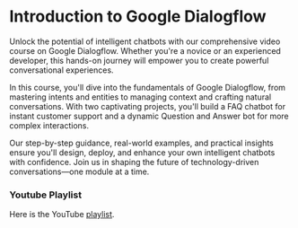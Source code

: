 # Introduction to Google Dialogflow
Unlock the potential of intelligent chatbots with our comprehensive video course on Google Dialogflow. Whether you're a novice or an experienced developer, this hands-on journey will empower you to create powerful conversational experiences.

In this course, you'll dive into the fundamentals of Google Dialogflow, from mastering intents and entities to managing context and crafting natural conversations. With two captivating projects, you'll build a FAQ chatbot for instant customer support and a dynamic Question and Answer bot for more complex interactions.

Our step-by-step guidance, real-world examples, and practical insights ensure you'll design, deploy, and enhance your own intelligent chatbots with confidence. Join us in shaping the future of technology-driven conversations—one module at a time.

### Youtube Playlist
Here is the YouTube [playlist](https://youtube.com/playlist?list=PL41E9cd-QxQ5KwI2ALSCIc0XQ5X6kWFMV). 